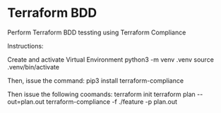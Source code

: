 # Terraform BDD
Perform Terraform BDD tessting using Terraform Compliance

Instructions:

Create and activate Virtual Environment
python3 -m venv .venv
source .venv/bin/activate

Then, issue the command:
pip3 install terraform-compliance

Then issue the following coomands:
terraform init
terraform plan --out=plan.out
terraform-compliance -f ./feature -p plan.out
